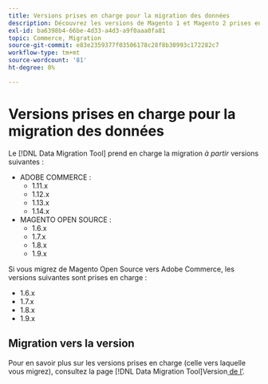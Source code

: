 ```yaml
---
title: Versions prises en charge pour la migration des données
description: Découvrez les versions de Magento 1 et Magento 2 prises en charge par le  [!DNL Data Migration Tool] .
exl-id: ba6398b4-66be-4d33-a4d3-a9f0aaa0fa81
topic: Commerce, Migration
source-git-commit: e83e2359377f03506178c28f8b30993c172282c7
workflow-type: tm+mt
source-wordcount: '81'
ht-degree: 0%

---
```


# Versions prises en charge pour la migration des données

Le [!DNL Data Migration Tool] prend en charge la migration _à partir_ versions suivantes :

* ADOBE COMMERCE :
   * 1.11.x
   * 1.12.x
   * 1.13.x
   * 1.14.x
* MAGENTO OPEN SOURCE :
   * 1.6.x
   * 1.7.x
   * 1.8.x
   * 1.9.x

Si vous migrez de Magento Open Source vers Adobe Commerce, les versions suivantes sont prises en charge :

* 1.6.x
* 1.7.x
* 1.8.x
* 1.9.x

## Migration vers la version

Pour en savoir plus sur les versions prises en charge (celle vers laquelle vous migrez), consultez la page [!DNL Data Migration Tool]Version[ de l’](https://github.com/magento/data-migration-tool/releases).
